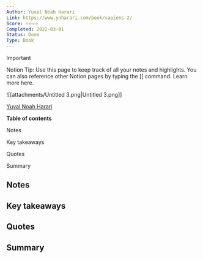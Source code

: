 ```yaml
---
Author: Yuval Noah Harari
Link: https://www.ynharari.com/book/sapiens-2/
Score: ⭐️⭐️⭐️⭐️
Completed: 2022-03-01
Status: Done
Type: Book
---
```

> [!important]  
> Notion Tip: Use this page to keep track of all your notes and highlights. You can also reference other Notion pages by typing the [[ command. Learn more here.  

![[attachments/Untitled 3.png|Untitled 3.png]]

[Yuval Noah Harari](https://www.ynharari.com/book/sapiens-2/)

**Table of contents**

Notes

Key takeaways

Quotes

Summary

  

## Notes

## Key takeaways

## Quotes

## Summary